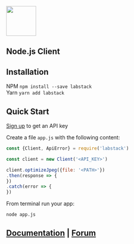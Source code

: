 <a href="https://labstack.com"><img height="80" src="https://cdn.labstack.com/images/labstack-logo.svg"></a>

## Node.js Client

## Installation

NPM `npm install --save labstack`<br>
Yarn `yarn add labstack`

## Quick Start

[Sign up](https://labstack.com/signup) to get an API key

Create a file `app.js` with the following content:

```js
const {Client, ApiError} = require('labstack')

const client = new Client('<API_KEY>')

client.optimizeJpeg({file: '<PATH>'})
.then(response => {
})
.catch(error => {
})
```

From terminal run your app:

```sh
node app.js
```

## [Documentation](https://labstack.com/docs) | [Forum](https://forum.labstack.com)

